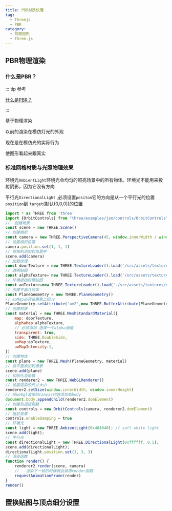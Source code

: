 ```yaml
---
title: PBR材质纹理
tag:
  - Threejs
  - PBR
category:
  - 前端图形
  - Three.js
---
```


## PBR物理渲染

### 什么是PBR？

::: tip 参考

[什么是PBR？](https://zhuanlan.zhihu.com/p/342484575)

:::

基于物理渲染

以前的渲染在模仿灯光的外观

现在是在模仿光的实际行为

使图形看起来跟真实

### 标准网格材质与光照物理效果

环境光`AmbientLight`环境光会均匀的照亮场景中的所有物体。环境光不能用来投射阴影，因为它没有方向

平行光`DirectionalLight` ,必须设置`positon`它的方向是从一个平行光的位置` position`到 `target`(默认(0,0,0))的位置

```js
import * as THREE from 'three'
import {OrbitControls} from "three/examples/jsm/controls/OrbitControls";
//  创建场景
const scene = new THREE.Scene()
// 创建相机
const camera = new THREE.PerspectiveCamera(45, window.innerWidth / window.innerHeight, 1, 1000)
// 设置相机位置
camera.position.set(1, 1, 1)
// 将相机添加到场景中
scene.add(camera)
// 加载纹理
const doorTexture = new THREE.TextureLoader().load('/src/assets/textures/door/color.jpg')
// 透明贴图
const alphaTexture= new THREE.TextureLoader().load('/src/assets/textures/door/alpha.jpg')
// 环境遮挡纹理贴图
const aoTexture=new THREE.TextureLoader().load('./src/assets/textures/door/ambientOcclusion.jpg')
// 创建平面几何体
const PlaneGeometry = new THREE.PlaneGeometry()
// aoMap必须设置第二组uv
PlaneGeometry.setAttribute('uv2',new THREE.BufferAttribute(PlaneGeometry.attributes.uv.array,2))
// 创建材质
const material = new THREE.MeshStandardMaterial({
    map: doorTexture,
    alphaMap:alphaTexture,
    // 必须添加 选择一个alpha通道
    transparent: true,
    side: THREE.DoubleSide,
    aoMap:aoTexture,
    aoMapIntensity:1,
})
// 创建物体
const plane = new THREE.Mesh(PlaneGeometry, material)
// 将平面添加到场景
scene.add(plane)
// 初始化渲染器
const renderer2 = new THREE.WebGLRenderer()
// 设置渲染的尺寸大小
renderer2.setSize(window.innerWidth, window.innerHeight)
// 将webgl渲染的canvas内容添加到body
document.body.appendChild(renderer2.domElement)
// 创建轨道控制器
const controls = new OrbitControls(camera, renderer2.domElement)
// 阻尼效果
controls.enableDamping = true
// 环境光
const light = new THREE.AmbientLight(0x404040); // soft white light
scene.add(light);
// 平行光
const directionalLight = new THREE.DirectionalLight(0xffffff, 0.5);
scene.add(directionalLight);
directionalLight.position.set(3, 3, 3)
// 渲染函数
function render() {
    renderer2.render(scene, camera)
    //   渲染下一帧的时候就会调用render函数
    requestAnimationFrame(render)
}
render()
```

## 置换贴图与顶点细分设置

